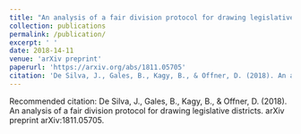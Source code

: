 ```yaml
---
title: "An analysis of a fair division protocol for drawing legislative districts"
collection: publications
permalink: /publication/
excerpt: ' '
date: 2018-14-11
venue: 'arXiv preprint'
paperurl: 'https://arxiv.org/abs/1811.05705'
citation: 'De Silva, J., Gales, B., Kagy, B., & Offner, D. (2018). An analysis of a fair division protocol for drawing legislative districts. arXiv preprint arXiv:1811.05705.'
---
```



Recommended citation: De Silva, J., Gales, B., Kagy, B., & Offner, D. (2018). An analysis of a fair division protocol for drawing legislative districts. arXiv preprint arXiv:1811.05705.
